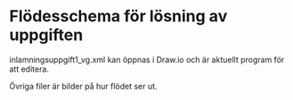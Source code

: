<h1>Flödesschema för lösning av uppgiften</h1>
<p>inlamningsuppgift1_vg.xml kan öppnas i Draw.io och är aktuellt program för att editera.</p>
<p>Övriga filer är bilder på hur flödet ser ut.</p>
